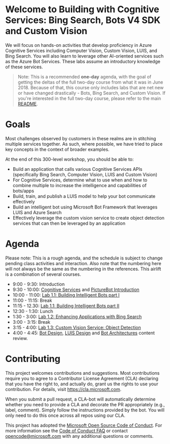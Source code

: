 # Welcome to Building with Cognitive Services: Bing Search, Bots V4 SDK and Custom Vision

We will focus on hands-on activities that develop proficiency in Azure Cognitive Services including Computer Vision, Custom Vision, LUIS, and Bing Search. You will also learn to leverage other AI-oriented services such as the Azure Bot Services. These labs assume an introductory knowledge of these services. 
 
> Note: This is a recommended **one-day** agenda, with the goal of getting the deltas of the full two-day course from what it was in June 2018. Because of that, this course only includes labs that are net new or have changed drastically - Bots, Bing Search, and Custom Vision. If you're interested in the full two-day course, please refer to the main [README](../README.md).

# Goals

Most challenges observed by customers in these realms are in stitching multiple services together. As such, where possible, we have tried to place key concepts in the context of broader examples. 

At the end of this 300-level workshop, you should be able to:

- Build an application that calls various Cognitive Services APIs (specifically Bing Search, Computer Vision, LUIS and Custom Vision)
- For Cognitive Services, determine what to use when and how to combine multiple to increase the intelligence and capabilities of bots/apps 
- Build, train, and publish a LUIS model to help your bot communicate effectively
- Build an intelligent bot using Microsoft Bot Framework that leverages LUIS and Azure Search
- Effectively leverage the custom vision service to create object detection services that can then be leveraged by an application

# Agenda

Please note: This is a rough agenda, and the schedule is subject to change pending class activities and interaction. Also note that the numbering here will not always be the same as the numbering in the references. This airlift is a combination of several courses.

- 9:00 - 9:30: Introduction
- 9:30 - 10:00: [Cognitive Services](https://github.com/Azure/LearnAI-DesigningandArchitectingIntelligentAgents/blob/master/05-cognitive_services/1_session.ipynb) and [PictureBot Introduction](https://github.com/Azure/LearnAI-Bootcamp/blob/master/lab01.1-computer_vision/0_README.md)
- 10:00 - 11:00: [Lab 1.1: Building Intelligent Bots part I](https://github.com/Azure/LearnAI-Bootcamp/blob/master/lab02.2-building_bots/0_README.md)
- 11:00 - 11:15: Break
- 11:15 - 12.30: [Lab 1.1: Building Intelligent Bots part II](https://github.com/Azure/LearnAI-Bootcamp/blob/master/lab02.2-building_bots/0_README.md)
- 12:30 - 1:30: Lunch
- 1:30 - 3:00: [Lab 1.2: Enhancing Applications with Bing Search](./lab02.3-bing_search/0_README.md)
- 3:00 - 3:15: Break
- 3:15 - 4:00: [Lab 1.3: Custom Vision Service: Object Detection](https://github.com/Azure/LearnAI-Bootcamp/blob/master/lab01.3_customvision02/0_README.md)
- 4:00 - 4:45: [Bot Design](https://github.com/Azure/LearnAI-DesigningandArchitectingIntelligentAgents/blob/master/02-bot_design/1_session.ipynb), [LUIS Design](https://github.com/Azure/LearnAI-DesigningandArchitectingIntelligentAgents/blob/master/03-luis/1_session.ipynb) and [Bot Architectures](https://github.com/Azure/LearnAI-DesigningandArchitectingIntelligentAgents/blob/master/04-architectures/1_session.ipynb) content review.

# Contributing

This project welcomes contributions and suggestions.  Most contributions require you to agree to a
Contributor License Agreement (CLA) declaring that you have the right to, and actually do, grant us
the rights to use your contribution. For details, visit https://cla.microsoft.com.

When you submit a pull request, a CLA-bot will automatically determine whether you need to provide
a CLA and decorate the PR appropriately (e.g., label, comment). Simply follow the instructions
provided by the bot. You will only need to do this once across all repos using our CLA.

This project has adopted the [Microsoft Open Source Code of Conduct](https://opensource.microsoft.com/codeofconduct/).
For more information see the [Code of Conduct FAQ](https://opensource.microsoft.com/codeofconduct/faq/) or
contact [opencode@microsoft.com](mailto:opencode@microsoft.com) with any additional questions or comments.
